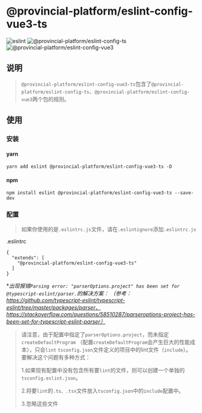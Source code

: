 # @provincial-platform/eslint-config-vue3-ts

![eslint](https://img.shields.io/badge/eslint-v7.29.0-blue)
![@provincial-platform/eslint-config-ts](https://img.shields.io/badge/%40provincial--platform%2Feslint--config--ts-v0.1.0-blue)
![@provincial-platform/eslint-config-vue3](https://img.shields.io/badge/%40provincial--platform%2Feslint--config--vue3-v0.1.0-blue)


## 说明

> `@provincial-platform/eslint-config-vue3-ts`包含了`@provincial-platform/eslint-config-ts`、`@provincial-platform/eslint-config-vue3`两个包的规则。

## 使用

### 安装

#### yarn
```shell
yarn add eslint @provincial-platform/eslint-config-vue3-ts -D
```

#### npm

```shell
npm install eslint @provincial-platform/eslint-config-vue3-ts --save-dev
```


### 配置
> 如果你使用的是`.eslintrc.js`文件，请在`.eslintignore`添加`.eslintrc.js`

.eslintrc
```text
{
  "extends": [
    "@provincial-platform/eslint-config-vue3-ts"
  ]
}
```


**出现报错`Parsing error: "parserOptions.project" has been set for @typescript-eslint/parser.`的解决方案：
（参考：https://github.com/typescript-eslint/typescript-eslint/tree/master/packages/parser、
https://stackoverflow.com/questions/58510287/parseroptions-project-has-been-set-for-typescript-eslint-parser）*
> 请注意，由于配置中指定了`parserOptions.project`，而未指定`createDefaultProgram`
> （配置`createDefaultProgram`会产生巨大的性能成本），只会`lint` `tsconfig.json`文件定义的项目中的lint文件（`include`）。
> 要解决这个问题有多种方式：
> 
> 1.如果现有配置中没有包含所有要`lint`的文件，则可以创建一个单独的`tsconfig.eslint.json`。
> 
> 2.将要`lint`的`.ts、.tsx`文件放入`tsconfig.json`中的`include`配置中。
> 
> 3.忽略这些文件
